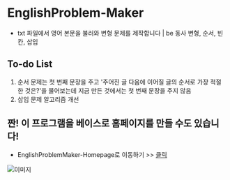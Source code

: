 # EnglishProblem-Maker
* txt 파일에서 영어 본문을 불러와 변형 문제를 제작합니다 | be 동사 변형, 순서, 빈칸, 삽입

## To-do List
1) 순서 문제는 첫 번째 문장을 주고 '주어진 글 다음에 이어질 글의 순서로 가장 적절한 것은?'을 물어보는데
지금 만든 것에서는 첫 번째 문장을 주지 않음
2) 삽입 문제 알고리즘 개선

## 짠! 이 프로그램을 베이스로 홈페이지를 만들 수도 있습니다!
* EnglishProblemMaker-Homepage로 이동하기 >> [클릭](https://github.com/hyunnn1123/EnglishProblemMaker-Homepage "뿅")

   
![이미지](https://github.com/hyunnn1123/EnglishProblemMaker-Homepage/blob/main/example/test_image.png?raw=true)


